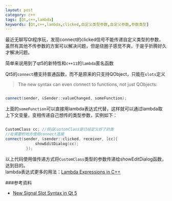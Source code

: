 ```yaml
---
layout: post
category: c++
tags: [Qt,c++,lambda]
keywords: [Qt,c++,lambda,clicked,自定义类型参数,自定义参数,参数类型]
---
```


最近无聊写Qt程序玩，发现connect的clicked信号不能传递自定义类型的参数，虽然有其他不传参数的方案可以解决问题，但是绕圈子感觉不爽，于是乎折腾好久才解决问题。  

<!--break-->

简单来说用到了qt5的新特性和`c++11`的`lambda`匿名函数  

Qt5的`connect`槽支持普通函数，而不是原来的只支持QObject，只能在`slots`定义  
> The new syntax can even connect to functions, not just QObjects:   

```cpp 

connect(sender, &Sender::valueChanged, someFunction);

```

上面的`someFunction`可以直接用lambda表达式代替，这样就可以通过lambda取上下文变量，变相传递自己想传的类型参数，实例如下：  

```cpp

CustomClass cc; //假设CustomClass是已经定义好了的类
//在需要的地方使用connect连接
connect(sender, &sender::clicked, receiver, [cc]{
             showEditDialog(cc);
         });

```

以上代码使用值传递方式将`CustomClass`类型的参数传递给showEditDialog函数，达到目的。  
lambda表达式更多的用法：[Lambda Expressions in C++](https://msdn.microsoft.com/en-us/library/dd293608.aspx)  

###参考资料  
* [New Signal Slot Syntax in Qt 5](https://wiki.qt.io/New_Signal_Slot_Syntax)